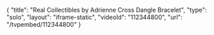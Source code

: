 {
    "title": "Real Collectibles by Adrienne Cross Dangle Bracelet",
    "type": "solo",
    "layout": "iframe-static",
    "videoId": "112344800",
    "url": "\/tvpembed\/112344800"
}